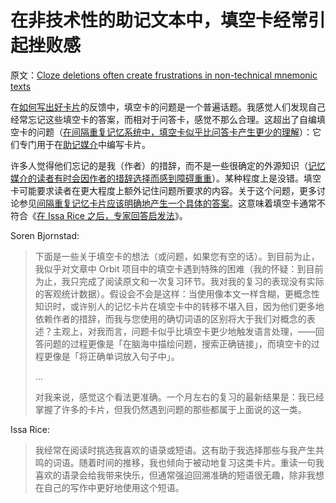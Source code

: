 # 在非技术性的助记文本中，填空卡经常引起挫败感

原文：[Cloze deletions often create frustrations in non-technical mnemonic texts](https://notes.andymatuschak.org/z7vMfxWXDXhyJr3X69Yjwt6FjkSsKC9G3QqZU)

在[如何写出好卡片](https://andymatuschak.org/prompts/)的反馈中，填空卡的问题是一个普遍话题。我感觉人们发现自己经常忘记这些填空卡的答案，而相对于问答卡，感觉不那么合理。这超出了自编填空卡的问题（[在间隔重复记忆系统中，填空卡似乎比问答卡产生更少的理解](https://notes.andymatuschak.org/zX7yi8v7qy3n1RfQDkFZFeyTCZPX3BVqy8sC)）：它们专门用于在[助记媒介](https://notes.andymatuschak.org/z4rRX3qwSSJRsEkdXKwH2shamgHNeRthrMLiF)中编写卡片。

许多人觉得他们忘记的是我（作者）的措辞，而不是一些很确定的外源知识（[记忆媒介的读者有时会因作者的措辞选择而感到障碍重重](https://notes.andymatuschak.org/zMFKJdtNGpucVUcitRVJiMxfyoNY4A4c2Bd)）。某种程度上是没错。填空卡可能要求读者在更大程度上额外记住问题所要求的内容。关于这个问题，更多讨论参见[间隔重复记忆卡片应该明确地产生一个具体的答案](https://notes.andymatuschak.org/z7wgJPD7gEoPwiBxuPNS8osvxczccM8Cq2j7F)。这意味着填空卡通常不符合《[在 Issa Rice 之后，专家回答启发法](https://notes.andymatuschak.org/zEfpMY7F12gQ6NcbycHCNdpXqxb2mxdkJiX)》。

Soren Bjornstad:

> 下面是一些关于填空卡的想法（或问题，如果您有空的话）。到目前为止，我似乎对文章中 Orbit 项目中的填空卡遇到特殊的困难（我的怀疑：到目前为止，我只完成了阅读原文和一次复习环节。我对我的复习的表现没有实际的客观统计数据）。假设会不会是这样：当使用像本文一样含糊，更概念性知识时，或许别人的记忆卡片在填空卡中的转移不堪入目，因为他们更多地依赖作者的措辞，而我与您使用的确切词语的区别将大于我们对概念的表述？主观上，对我而言，问题卡似乎比填空卡更少地触发语言处理，——回答问题的过程更像是「在脑海中描绘问题，搜索正确链接」，而填空卡的过程更像是「将正确单词放入句子中」。
>
> ...
>
> 对我来说，感觉这个看法更准确。一个月左右的复习的最新结果是：我已经掌握了许多的卡片，但我仍然遇到问题的那些都属于上面说的这一类。

Issa Rice:

> 我经常在阅读时挑选我喜欢的语录或短语。这有助于我选择那些与我产生共鸣的词语。随着时间的推移，我也倾向于被动地复习这类卡片。重读一句我喜欢的语录会给我带来快乐，但通常强迫回溯准确的短语很无趣，除非我想在自己的写作中更好地使用这个短语。